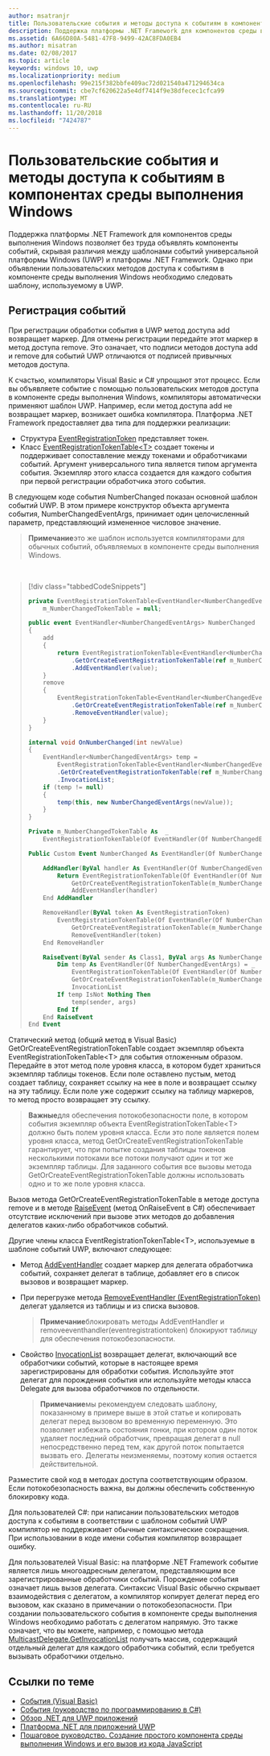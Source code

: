 ```yaml
---
author: msatranjr
title: Пользовательские события и методы доступа к событиям в компонентах среды выполнения Windows
description: Поддержка платформы .NET Framework для компонентов среды выполнения Windows позволяет без труда объявлять компоненты событий, скрывая различия между шаблонами событий универсальной платформы Windows (UWP) и платформы .NET Framework.
ms.assetid: 6A66D80A-5481-47F8-9499-42AC8FDA0EB4
ms.author: misatran
ms.date: 02/08/2017
ms.topic: article
keywords: windows 10, uwp
ms.localizationpriority: medium
ms.openlocfilehash: 99e215f382bbfe409ac72d021540a471294634ca
ms.sourcegitcommit: cbe7cf620622a5e4df7414f9e38dfecec1cfca99
ms.translationtype: MT
ms.contentlocale: ru-RU
ms.lasthandoff: 11/20/2018
ms.locfileid: "7424787"
---
```

# <a name="custom-events-and-event-accessors-in-windows-runtime-components"></a>Пользовательские события и методы доступа к событиям в компонентах среды выполнения Windows



Поддержка платформы .NET Framework для компонентов среды выполнения Windows позволяет без труда объявлять компоненты событий, скрывая различия между шаблонами событий универсальной платформы Windows (UWP) и платформы .NET Framework. Однако при объявлении пользовательских методов доступа к событиям в компоненте среды выполнения Windows необходимо следовать шаблону, используемому в UWP.

## <a name="registering-events"></a>Регистрация событий


При регистрации обработки события в UWP метод доступа add возвращает маркер. Для отмены регистрации передайте этот маркер в метод доступа remove. Это означает, что подписи методов доступа add и remove для событий UWP отличаются от подписей привычных методов доступа.

К счастью, компиляторы Visual Basic и C# упрощают этот процесс. Если вы объявляете событие с помощью пользовательских методов доступа в компоненте среды выполнения Windows, компиляторы автоматически применяют шаблон UWP. Например, если метод доступа add не возвращает маркер, возникает ошибка компилятора. Платформа .NET Framework предоставляет два типа для поддержки реализации:

-   Структура [EventRegistrationToken](https://msdn.microsoft.com/library/windows/apps/windows.foundation.eventregistrationtoken.aspx) представляет токен.
-   Класс [EventRegistrationTokenTable&lt;T&gt;](https://msdn.microsoft.com/library/hh138412.aspx) создает токены и поддерживает сопоставление между токенами и обработчиками событий. Аргумент универсального типа является типом аргумента события. Экземпляр этого класса создается для каждого события при первой регистрации обработчика этого события.

В следующем коде события NumberChanged показан основной шаблон событий UWP. В этом примере конструктор объекта аргумента события, NumberChangedEventArgs, принимает один целочисленный параметр, представляющий измененное числовое значение.

> **Примечание**это же шаблон используется компиляторами для обычных событий, объявляемых в компоненте среды выполнения Windows.

 
> [!div class="tabbedCodeSnippets"]
> ```csharp
> private EventRegistrationTokenTable<EventHandler<NumberChangedEventArgs>>
>     m_NumberChangedTokenTable = null;
>
> public event EventHandler<NumberChangedEventArgs> NumberChanged
> {
>     add
>     {
>         return EventRegistrationTokenTable<EventHandler<NumberChangedEventArgs>>
>             .GetOrCreateEventRegistrationTokenTable(ref m_NumberChangedTokenTable)
>             .AddEventHandler(value);
>     }
>     remove
>     {
>         EventRegistrationTokenTable<EventHandler<NumberChangedEventArgs>>
>             .GetOrCreateEventRegistrationTokenTable(ref m_NumberChangedTokenTable)
>             .RemoveEventHandler(value);
>     }
> }
>
> internal void OnNumberChanged(int newValue)
> {
>     EventHandler<NumberChangedEventArgs> temp =
>         EventRegistrationTokenTable<EventHandler<NumberChangedEventArgs>>
>         .GetOrCreateEventRegistrationTokenTable(ref m_NumberChangedTokenTable)
>         .InvocationList;
>     if (temp != null)
>     {
>         temp(this, new NumberChangedEventArgs(newValue));
>     }
> }
> ```
> ```vb
> Private m_NumberChangedTokenTable As  _
>     EventRegistrationTokenTable(Of EventHandler(Of NumberChangedEventArgs))
>
> Public Custom Event NumberChanged As EventHandler(Of NumberChangedEventArgs)
>
>     AddHandler(ByVal handler As EventHandler(Of NumberChangedEventArgs))
>         Return EventRegistrationTokenTable(Of EventHandler(Of NumberChangedEventArgs)).
>             GetOrCreateEventRegistrationTokenTable(m_NumberChangedTokenTable).
>             AddEventHandler(handler)
>     End AddHandler
>
>     RemoveHandler(ByVal token As EventRegistrationToken)
>         EventRegistrationTokenTable(Of EventHandler(Of NumberChangedEventArgs)).
>             GetOrCreateEventRegistrationTokenTable(m_NumberChangedTokenTable).
>             RemoveEventHandler(token)
>     End RemoveHandler
>
>     RaiseEvent(ByVal sender As Class1, ByVal args As NumberChangedEventArgs)
>         Dim temp As EventHandler(Of NumberChangedEventArgs) = _
>             EventRegistrationTokenTable(Of EventHandler(Of NumberChangedEventArgs)).
>             GetOrCreateEventRegistrationTokenTable(m_NumberChangedTokenTable).
>             InvocationList
>         If temp IsNot Nothing Then
>             temp(sender, args)
>         End If
>     End RaiseEvent
> End Event
> ```

Статический метод (общий метод в Visual Basic) GetOrCreateEventRegistrationTokenTable создает экземпляр объекта EventRegistrationTokenTable&lt;T&gt; для события отложенным образом. Передайте в этот метод поле уровня класса, в котором будет храниться экземпляр таблицы токенов. Если поле оставлено пустым, метод создает таблицу, сохраняет ссылку на нее в поле и возвращает ссылку на эту таблицу. Если поле уже содержит ссылку на таблицу маркеров, то метод просто возвращает эту ссылку.

> **Важные**для обеспечения потокобезопасности поле, в котором события экземпляр объекта EventRegistrationTokenTable&lt;T&gt; должно быть полем уровня класса. Если это поле является полем уровня класса, метод GetOrCreateEventRegistrationTokenTable гарантирует, что при попытке создания таблицы токенов несколькими потоками все потоки получают один и тот же экземпляр таблицы. Для заданного события все вызовы метода GetOrCreateEventRegistrationTokenTable должны использовать одно и то же поле уровня класса.

Вызов метода GetOrCreateEventRegistrationTokenTable в методе доступа remove и в методе [RaiseEvent](https://msdn.microsoft.com/library/fwd3bwed.aspx) (метод OnRaiseEvent в C#) обеспечивает отсутствие исключений при вызове этих методов до добавления делегатов каких-либо обработчиков событий.

Другие члены класса EventRegistrationTokenTable&lt;T&gt;, используемые в шаблоне событий UWP, включают следующее:

-   Метод [AddEventHandler](https://msdn.microsoft.com/library/hh138458.aspx) создает маркер для делегата обработчика событий, сохраняет делегат в таблице, добавляет его в список вызовов и возвращает маркер.
-   При перегрузке метода [RemoveEventHandler (EventRegistrationToken)](https://msdn.microsoft.com/library/hh138425.aspx) делегат удаляется из таблицы и из списка вызовов.

    >**Примечание**блокировать методы AddEventHandler и removeeventhandler(eventregistrationtoken) блокируют таблицу для обеспечения потокобезопасности.

-   Свойство [InvocationList](https://msdn.microsoft.com/library/hh138465.aspx) возвращает делегат, включающий все обработчики событий, которые в настоящее время зарегистрированы для обработки события. Используйте этот делегат для порождения события или используйте методы класса Delegate для вызова обработчиков по отдельности.

    >**Примечание**мы рекомендуем следовать шаблону, показанному в примере выше в этой статье и копировать делегат перед вызовом во временную переменную. Это позволяет избежать состояния гонки, при котором один поток удаляет последний обработчик, превращая делегат в null непосредственно перед тем, как другой поток попытается вызвать его. Делегаты неизменяемы, поэтому копия остается действительной.

Разместите свой код в методах доступа соответствующим образом. Если потокобезопасность важна, вы должны обеспечить собственную блокировку кода.

Для пользователей C#: при написании пользовательских методов доступа к событиям в соответствии с шаблоном событий UWP компилятор не поддерживает обычные синтаксические сокращения. При использовании в коде имени события компилятор возвращает ошибку.

Для пользователей Visual Basic: на платформе .NET Framework событие является лишь многоадресным делегатом, представляющим все зарегистрированные обработчики событий. Порождение события означает лишь вызов делегата. Синтаксис Visual Basic обычно скрывает взаимодействия с делегатом, а компилятор копирует делегат перед его вызовом, как сказано в примечании о потокобезопасности. При создании пользовательского события в компоненте среды выполнения Windows необходимо работать с делегатом напрямую. Это также означает, что вы можете, например, с помощью метода [MulticastDelegate.GetInvocationList](https://msdn.microsoft.com/library/system.multicastdelegate.getinvocationlist.aspx) получать массив, содержащий отдельный делегат для каждого обработчика событий, если требуется вызывать обработчики отдельно.

## <a name="related-topics"></a>Ссылки по теме

* [События (Visual Basic)](https://msdn.microsoft.com/library/ms172877.aspx)
* [События (руководство по программированию в C#)](https://msdn.microsoft.com/library/awbftdfh.aspx)
* [Обзор .NET для UWP приложений](https://msdn.microsoft.com/library/windows/apps/xaml/br230302.aspx)
* [Платформа .NET для приложений UWP](https://msdn.microsoft.com/library/windows/apps/xaml/mt185501.aspx)
* [Пошаговое руководство. Создание простого компонента среды выполнения Windows и его вызов из кода JavaScript](walkthrough-creating-a-simple-windows-runtime-component-and-calling-it-from-javascript.md)
